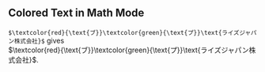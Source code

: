 ## Colored Text in Math Mode
`$\textcolor{red}{\text{ブ}}\textcolor{green}{\text{プ}}\text{ライズジャパン株式会社}$` gives  
$\textcolor{red}{\text{ブ}}\textcolor{green}{\text{プ}}\text{ライズジャパン株式会社}$.
